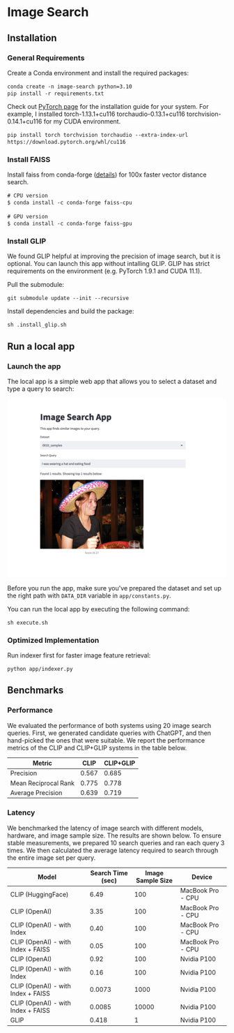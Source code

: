 # Image Search
## Installation
### General Requirements
Create a Conda environment and install the required packages:
```
conda create -n image-search python=3.10
pip install -r requirements.txt
```

Check out [PyTorch page](https://pytorch.org/get-started/locally/) for the installation guide for your system.
For example, I installed torch-1.13.1+cu116 torchaudio-0.13.1+cu116 torchvision-0.14.1+cu116 for my CUDA environment.
```
pip install torch torchvision torchaudio --extra-index-url https://download.pytorch.org/whl/cu116
```

### Install FAISS
Install faiss from conda-forge ([details](https://github.com/facebookresearch/faiss/blob/main/INSTALL.md#installing-from-conda-forge)) for 100x faster vector distance search.

```
# CPU version
$ conda install -c conda-forge faiss-cpu

# GPU version
$ conda install -c conda-forge faiss-gpu
```

### Install GLIP
We found GLIP helpful at improving the precision of image search, but it is optional. You can launch this app without intalling GLIP.
GLIP has strict requirements on the environment (e.g. PyTorch 1.9.1 and CUDA 11.1).

Pull the submodule:
```
git submodule update --init --recursive
```

Install dependencies and build the package:
```
sh .install_glip.sh
```

## Run a local app
### Launch the app
The local app is a simple web app that allows you to select a dataset and type a query to search:

![Local app](resources/app_screenshot.png)

Before you run the app, make sure you've prepared the dataset and set up the right path with `DATA_DIR` variable in `app/constants.py`.

You can run the local app by executing the following command:
```
sh execute.sh
```

### Optimized Implementation
Run indexer first for faster image feature retrieval:
```
python app/indexer.py
```

## Benchmarks
### Performance
We evaluated the performance of both systems using 20 image search queries. First, we generated candidate queries with ChatGPT, and then hand-picked the ones that were suitable.
We report the performance metrics of the CLIP and CLIP+GLIP systems in the table below.

| Metric               | CLIP  | CLIP+GLIP |
| -------------------- | ----- | --------- |
| Precision            | 0.567 | 0.685     |
| Mean Reciprocal Rank | 0.775 | 0.778     |
| Average Precision    | 0.639 | 0.719     |

### Latency
We benchmarked the latency of image search with different models, hardware, and image sample size. The results are shown below.
To ensure stable measurements, we prepared 10 search queries and ran each query 3 times. We then calculated the average latency required to search through the entire image set per query.

| Model                              | Search Time (sec) | Image Sample Size | Device            |
| ---------------------------------- | ----------------- | ----------------- | ----------------- |
| CLIP (HuggingFace)                 | 6.49              | 100               | MacBook Pro - CPU |
| CLIP (OpenAI)                      | 3.35              | 100               | MacBook Pro - CPU |
| CLIP (OpenAI) - with Index         | 0.40              | 100               | MacBook Pro - CPU |
| CLIP (OpenAI) - with Index + FAISS | 0.05              | 100               | MacBook Pro - CPU |
| CLIP (OpenAI)                      | 0.92              | 100               | Nvidia P100       |
| CLIP (OpenAI) - with Index         | 0.16              | 100               | Nvidia P100       |
| CLIP (OpenAI) - with Index + FAISS | 0.0073            | 1000              | Nvidia P100       |
| CLIP (OpenAI) - with Index + FAISS | 0.0085            | 10000             | Nvidia P100       |
| GLIP                               | 0.418             | 1                 | Nvidia P100       |
